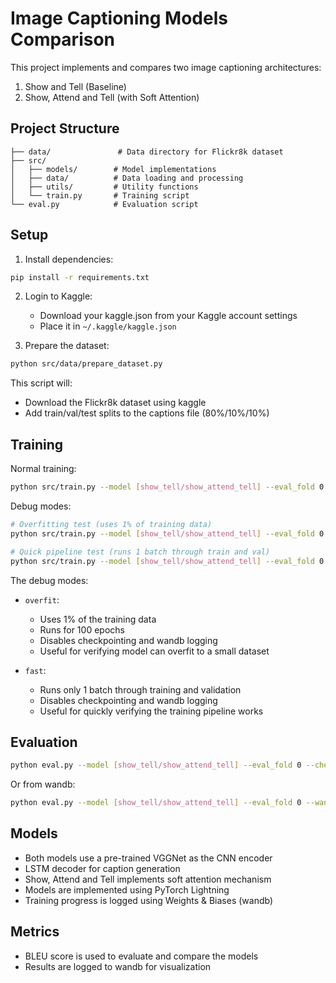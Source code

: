 # Image Captioning Models Comparison

This project implements and compares two image captioning architectures:
1. Show and Tell (Baseline)
2. Show, Attend and Tell (with Soft Attention)

## Project Structure
```
├── data/               # Data directory for Flickr8k dataset
├── src/
│   ├── models/        # Model implementations
│   ├── data/          # Data loading and processing
│   ├── utils/         # Utility functions
│   └── train.py       # Training script
└── eval.py            # Evaluation script
```

## Setup
1. Install dependencies:
```bash
pip install -r requirements.txt
```
2. Login to Kaggle:
   - Download your kaggle.json from your Kaggle account settings
   - Place it in `~/.kaggle/kaggle.json`

3. Prepare the dataset:
```bash
python src/data/prepare_dataset.py
```
This script will:
- Download the Flickr8k dataset using kaggle
- Add train/val/test splits to the captions file (80%/10%/10%)

## Training
Normal training:
```bash
python src/train.py --model [show_tell/show_attend_tell] --eval_fold 0
```

Debug modes:
```bash
# Overfitting test (uses 1% of training data)
python src/train.py --model [show_tell/show_attend_tell] --eval_fold 0 --debug overfit

# Quick pipeline test (runs 1 batch through train and val)
python src/train.py --model [show_tell/show_attend_tell] --eval_fold 0 --debug fast
```

The debug modes:
- `overfit`: 
  - Uses 1% of the training data
  - Runs for 100 epochs
  - Disables checkpointing and wandb logging
  - Useful for verifying model can overfit to a small dataset

- `fast`:
  - Runs only 1 batch through training and validation
  - Disables checkpointing and wandb logging
  - Useful for quickly verifying the training pipeline works

## Evaluation
```bash
python eval.py --model [show_tell/show_attend_tell] --eval_fold 0 --checkpoint_path [path_to_checkpoint]
```

Or from wandb:
```bash
python eval.py --model [show_tell/show_attend_tell] --eval_fold 0 --wandb_project [wandb_project_name] --wandb_artifact [artifact_name:version]
```

## Models
- Both models use a pre-trained VGGNet as the CNN encoder
- LSTM decoder for caption generation
- Show, Attend and Tell implements soft attention mechanism
- Models are implemented using PyTorch Lightning
- Training progress is logged using Weights & Biases (wandb)

## Metrics
- BLEU score is used to evaluate and compare the models
- Results are logged to wandb for visualization